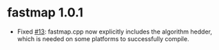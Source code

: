 fastmap 1.0.1
=============

* Fixed [#13](https://github.com/r-lib/fastmap/issues/13): fastmap.cpp now explicitly includes the algorithm hedder, which is needed on some platforms to successfully compile.
